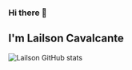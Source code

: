 ### Hi there 👋
## I'm Lailson Cavalcante
![Lailson GitHub stats](https://github-readme-stats.vercel.app/api?username=LailsonGabriel&theme=midnight-purple&show_icons=true)


<!--
**LailsonGabriel/LailsonGabriel** is a ✨ _special_ ✨ repository because its `README.md` (this file) appears on your GitHub profile.

Here are some ideas to get you started:

- 🔭 I’m currently working on ...
- 🌱 I’m currently learning ...
- 👯 I’m looking to collaborate on ...
- 🤔 I’m looking for help with ...
- 💬 Ask me about ...
- 📫 How to reach me: ...
- 😄 Pronouns: ...
- ⚡ Fun fact: ...
-->
